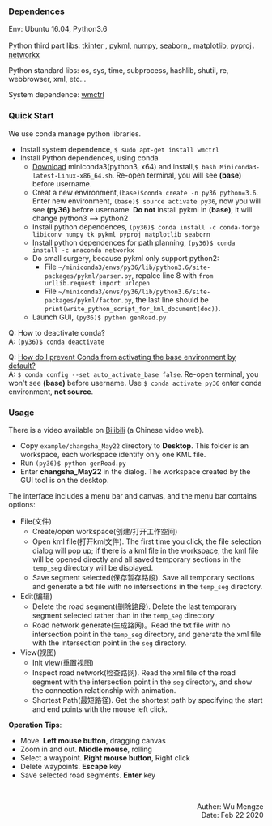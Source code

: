 ### Dependences
Env: Ubuntu 16.04, Python3.6

Python third part libs: [tkinter](https://wiki.python.org/moin/TkInter)
, [pykml](https://pythonhosted.org/pykml/installation.html), [numpy](http://www.numpy.org/), [seaborn](https://seaborn.pydata.org/installing.html),, [matplotlib](https://matplotlib.org/users/installing.html), [pyproj](https://jswhit.github.io/pyproj/)， [networkx](https://networkx.github.io/)

Python standard libs: os, sys, time, subprocess, hashlib, shutil, re, webbrowser, xml, etc...

System dependence: [wmctrl](http://manpages.ubuntu.com/manpages/bionic/en/man1/wmctrl.1.html)  

### Quick Start
We use conda manage python libraries.
- Install system dependence, `$ sudo apt-get install wmctrl` 
- Install Python dependences, using conda
    - [Download](https://repo.anaconda.com/miniconda/Miniconda3-latest-Linux-x86_64.sh) miniconda3(python3, x64) and install,`$ bash Miniconda3-latest-Linux-x86_64.sh`. Re-open terminal, you will see **(base)** before username.
    - Creat a new environment,`(base)$conda create -n py36 python=3.6`. Enter new environment, `(base)$ source activate py36`, now you will see **(py36)** before username. **Do not** install pykml in **(base)**, it will change python3 --> python2
    - Install python dependences, `(py36)$ conda install -c conda-forge libiconv numpy tk pykml pyproj matplotlib seaborn`
    - Install python dependences for path planning, `(py36)$ conda install -c anaconda networkx`
    - Do small surgery, because pykml only support python2:
        - File `~/miniconda3/envs/py36/lib/python3.6/site-packages/pykml/parser.py`, repalce line 8 with `from urllib.request import urlopen`
        - File `~/miniconda3/envs/py36/lib/python3.6/site-packages/pykml/factor.py`, the last line should be `print(write_python_script_for_kml_document(doc))`.
    - Launch GUI, `(py36)$ python genRoad.py`

Q: How to deactivate conda?  
A: `(py36)$ conda deactivate`

Q: [How do I prevent Conda from activating the base environment by default?](https://stackoverflow.com/questions/54429210/how-do-i-prevent-conda-from-activating-the-base-environment-by-default)  
A: `$ conda config --set auto_activate_base false`.  Re-open terminal, you won't see **(base)** before username. Use `$ conda activate py36` enter conda environment, **not source**. 

### Usage

There is a video available on [Bilibili](https://www.bilibili.com/video/av42444813/) (a Chinese video web).

- Copy `example/changsha_May22` directory to **Desktop**. This folder is an workspace, each workspace identify only one KML file.
- Run `(py36)$ python genRoad.py`
- Enter **changsha_May22** in the dialog. The workspace created by the GUI tool is on the desktop.

The interface includes a menu bar and canvas, and the menu bar contains options:
- File(文件)
    - Create/open workspace(创建/打开工作空间)
    - Open kml file(打开kml文件). The first time you click, the file selection dialog will pop up; if there is a kml file in the workspace, the kml file will be opened directly and all saved temporary sections in the `temp_seg` directory will be displayed.
    - Save segment selected(保存暂存路段). Save all temporary sections and generate a txt file with no intersections in the `temp_seg` directory.
- Edit(编辑)
    - Delete the road segment(删除路段). Delete the last temporary segment selected rather than in the `temp_seg` directory
    - Road network generate(生成路网)。Read the txt file with no intersection point in the `temp_seg` directory, and generate the xml file with the intersection point in the `seg` directory.
- View(视图)
    - Init view(重置视图)
    - Inspect road network(检查路网). Read the xml file of the road segment with the intersection point in the `seg` directory, and show the connection relationship with animation.
    - Shortest Path(最短路径). Get the shortest path by specifying the start and end points with the mouse left click.

**Operation Tips**:
- Move. **Left mouse button**, dragging canvas
- Zoom in and out. **Middle mouse**, rolling
- Select a waypoint. **Right mouse button**, Right click
- Delete waypoints. **Escape** key
- Save selected road segments. **Enter** key

<br>
<p align="right"> Auther: Wu Mengze<br>Date: Feb 22 2020</p>
